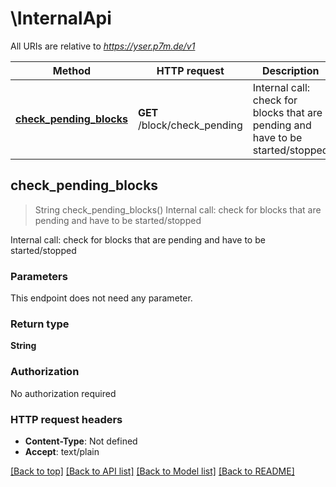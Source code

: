 # \InternalApi

All URIs are relative to *https://yser.p7m.de/v1*

Method | HTTP request | Description
------------- | ------------- | -------------
[**check_pending_blocks**](InternalApi.md#check_pending_blocks) | **GET** /block/check_pending | Internal call: check for blocks that are pending and have to be started/stopped



## check_pending_blocks

> String check_pending_blocks()
Internal call: check for blocks that are pending and have to be started/stopped

Internal call: check for blocks that are pending and have to be started/stopped

### Parameters

This endpoint does not need any parameter.

### Return type

**String**

### Authorization

No authorization required

### HTTP request headers

- **Content-Type**: Not defined
- **Accept**: text/plain

[[Back to top]](#) [[Back to API list]](../README.md#documentation-for-api-endpoints) [[Back to Model list]](../README.md#documentation-for-models) [[Back to README]](../README.md)

